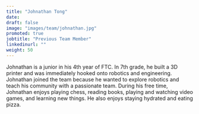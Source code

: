 ```yaml
---
title: "Johnathan Tong"
date:
draft: false
image: "images/team/johnathan.jpg"
promoted: true
jobtitle: "Previous Team Member"
linkedinurl: ""
weight: 50
---
```


Johnathan is a junior in his 4th year of FTC. In 7th grade, he built a 3D printer and was immediately hooked onto robotics and engineering. Johnathan joined the team because he wanted to explore robotics and teach his community with a passionate team. During his free time, Johnathan enjoys playing chess, reading books, playing and watching video games, and learning new things. He also enjoys staying hydrated and eating pizza.



